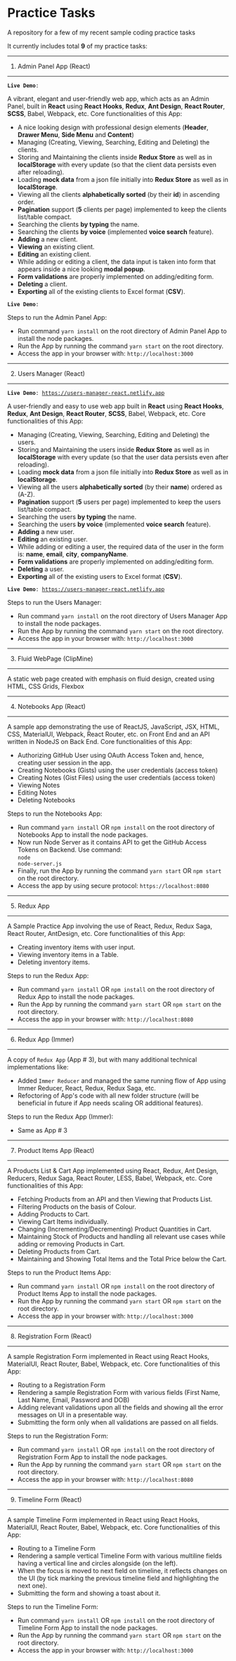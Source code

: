 # Practice Tasks

A repository for a few of my recent sample coding practice tasks

It currently includes total **9** of my practice tasks:

--------------------------
1) Admin Panel App (React)
--------------------------

<code>**Live Demo**: </code>

A vibrant, elegant and user-friendly web app, which acts as an Admin Panel, built in **React** using **React Hooks**, **Redux**, **Ant Design**, **React Router**, **SCSS**, Babel, Webpack, etc. Core functionalities of this App:
- A nice looking design with professional design elements (**Header**, **Drawer Menu**, **Side Menu** and **Content**)
- Managing (Creating, Viewing, Searching, Editing and Deleting) the clients. 
- Storing and Maintaining the clients inside **Redux Store** as well as in **localStorage** with every update (so that the client data persists even after reloading).
- Loading **mock data** from a json file initially into **Redux Store** as well as in **localStorage**.
- Viewing all the clients **alphabetically sorted** (by their **id**) in ascending order.
- **Pagination** support (**5** clients per page) implemented to keep the clients list/table compact.
- Searching the clients **by typing** the name.
- Searching the clients **by voice** (implemented **voice search** feature).
- **Adding** a new client.
- **Viewing** an existing client.
- **Editing** an existing client.
- While adding or editing a client, the data input is taken into form that appears inside a nice looking **modal popup**.
- **Form validations** are properly implemented on adding/editing form.
- **Deleting** a client.
- **Exporting** all of the existing clients to Excel format (**CSV**).

<code>**Live Demo**: </code>

Steps to run the Admin Panel App:
- Run command <code>yarn install</code> on the root directory of Admin Panel App to install the node packages.
- Run the App by running the command <code>yarn start</code> on the root directory.
- Access the app in your browser with: <code>http://localhost:3000</code>

------------------------
2) Users Manager (React)
------------------------

<code>**Live Demo**: https://users-manager-react.netlify.app</code>

A user-friendly and easy to use web app built in **React** using **React Hooks**, **Redux**, **Ant Design**, **React Router**, **SCSS**, Babel, Webpack, etc. Core functionalities of this App:
- Managing (Creating, Viewing, Searching, Editing and Deleting) the users. 
- Storing and Maintaining the users inside **Redux Store** as well as in **localStorage** with every update (so that the user data persists even after reloading).
- Loading **mock data** from a json file initially into **Redux Store** as well as in **localStorage**.
- Viewing all the users **alphabetically sorted** (by their **name**) ordered as (A-Z).
- **Pagination** support (**5** users per page) implemented to keep the users list/table compact.
- Searching the users **by typing** the name.
- Searching the users **by voice** (implemented **voice search** feature).
- **Adding** a new user.
- **Editing** an existing user.
- While adding or editing a user, the required data of the user in the form is: **name**, **email**, **city**, **companyName**.
- **Form validations** are properly implemented on adding/editing form.
- **Deleting** a user.
- **Exporting** all of the existing users to Excel format (**CSV**).

<code>**Live Demo**: https://users-manager-react.netlify.app</code>

Steps to run the Users Manager:
- Run command <code>yarn install</code> on the root directory of Users Manager App to install the node packages.
- Run the App by running the command <code>yarn start</code> on the root directory.
- Access the app in your browser with: <code>http://localhost:3000</code>

---------------------------
3) Fluid WebPage (ClipMine)
---------------------------

A static web page created with emphasis on fluid design, created using HTML, CSS Grids, Flexbox

------------------------
4) Notebooks App (React)
------------------------

A sample app demonstrating the use of ReactJS, JavaScript, JSX, HTML, CSS, MaterialUI, Webpack, React Router, etc. on Front End and an API written in NodeJS on Back End. Core functionalities of this App:
- Authorizing GitHub User using OAuth Access Token and, hence, creating user session in the app.
- Creating Notebooks (Gists) using the user credentials (access token)
- Creating Notes (Gist Files) using the user credentials (access token)
- Viewing Notes
- Editing Notes
- Deleting Notebooks

Steps to run the Notebooks App:
- Run command <code>yarn install</code> OR <code>npm install</code> on the root directory of Notebooks App to install the node packages.
- Now run Node Server as it contains API to get the GitHub Access Tokens on Backend. Use command:<br>
<code>node node-server.js</code>
- Finally, run the App by running the command <code>yarn start</code> OR <code>npm start</code> on the root directory.
- Access the app by using secure protocol: <code>https://localhost:8080</code>

------------
5) Redux App
------------

A Sample Practice App involving the use of React, Redux, Redux Saga, React Router, AntDesign, etc. Core functionalities of this App:
- Creating inventory items with user input.
- Viewing inventory items in a Table.
- Deleting inventory items.

Steps to run the Redux App:
- Run command <code>yarn install</code> OR <code>npm install</code> on the root directory of Redux App to install the node packages.
- Run the App by running the command <code>yarn start</code> OR <code>npm start</code> on the root directory.
- Access the app in your browser with: <code>http://localhost:8080</code>

--------------------
6) Redux App (Immer)
--------------------

A copy of <code>Redux App</code> (App # 3), but with many additional technical implementations like:
- Added <code>Immer Reducer</code> and managed the same running flow of App using Immer Reducer, React, Redux, Redux Saga, etc.
- Refoctoring of App's code with all new folder structure (will be beneficial in future if App needs scaling OR additional features).

Steps to run the Redux App (Immer):
- Same as App # 3

----------------------------
7) Product Items App (React)
----------------------------

A Products List & Cart App implemented using React, Redux, Ant Design, Reducers, Redux Saga, React Router, LESS, Babel, Webpack, etc. Core functionalities of this App:
- Fetching Products from an API and then Viewing that Products List.
- Filtering Products on the basis of Colour.
- Adding Products to Cart.
- Viewing Cart Items individually.
- Changing (Incrementing/Decrementing) Product Quantities in Cart. 
- Maintaining Stock of Products and handling all relevant use cases while adding or removing Products in Cart.
- Deleting Products from Cart.
- Maintaining and Showing Total Items and the Total Price below the Cart.

Steps to run the Product Items App:
- Run command <code>yarn install</code> OR <code>npm install</code> on the root directory of Product Items App to install the node packages.
- Run the App by running the command <code>yarn start</code> OR <code>npm start</code> on the root directory.
- Access the app in your browser with: <code>http://localhost:3000</code>

----------------------------
8) Registration Form (React)
----------------------------

A sample Registration Form implemented in React using React Hooks, MaterialUI, React Router, Babel, Webpack, etc. Core functionalities of this App:
- Routing to a Registration Form
- Rendering a sample Registration Form with various fields (First Name, Last Name, Email, Password and DOB)
- Adding relevant validations upon all the fields and showing all the error messages on UI in a presentable way.
- Submitting the form only when all validations are passed on all fields.

Steps to run the Registration Form:
- Run command <code>yarn install</code> OR <code>npm install</code> on the root directory of Registration Form App to install the node packages.
- Run the App by running the command <code>yarn start</code> OR <code>npm start</code> on the root directory.
- Access the app in your browser with: <code>http://localhost:8080</code>

----------------------------
9) Timeline Form (React)
----------------------------

A sample Timeline Form implemented in React using React Hooks, MaterialUI, React Router, Babel, Webpack, etc. Core functionalities of this App:
- Routing to a Timeline Form
- Rendering a sample vertical Timeline Form with various multiline fields having a vertical line and circles alongside (on the left).
- When the focus is moved to next field on timeline, it reflects changes on the UI (by tick marking the previous timeline field and highlighting the next one).
- Submitting the form and showing a toast about it.

Steps to run the Timeline Form:
- Run command <code>yarn install</code> OR <code>npm install</code> on the root directory of Timeline Form App to install the node packages.
- Run the App by running the command <code>yarn start</code> OR <code>npm start</code> on the root directory.
- Access the app in your browser with: <code>http://localhost:3000</code>
